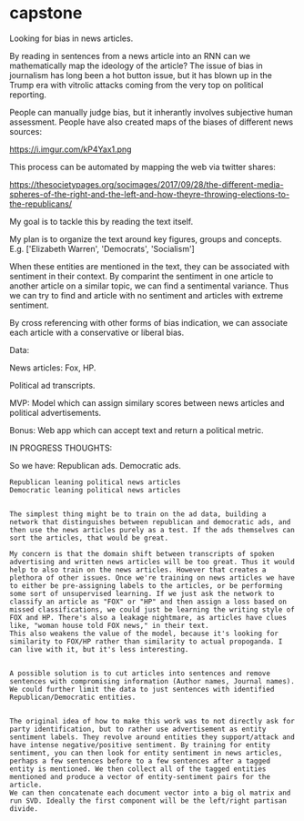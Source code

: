 # capstone

Looking for bias in news articles.

By reading in sentences from a news article into an RNN can we mathematically map the ideology of the article? The issue of bias in journalism has long been a hot button issue, but it has blown up in the Trump era with vitrolic attacks coming from the very top on political reporting.

People can manually judge bias, but it inherantly involves subjective human assessment. People have also created maps of the biases of different news sources:

https://i.imgur.com/kP4Yax1.png

This process can be automated by mapping the web via twitter shares:

https://thesocietypages.org/socimages/2017/09/28/the-different-media-spheres-of-the-right-and-the-left-and-how-theyre-throwing-elections-to-the-republicans/


My goal is to tackle this by reading the text itself.

My plan is to organize the text around key figures, groups and concepts. E.g. ['Elizabeth Warren', 'Democrats', 'Socialism']

When these entities are mentioned in the text, they can be associated with sentiment in their context. By comparint the sentiment in one article to another article on a similar topic, we can find a sentimental variance. Thus we can try to find and article with no sentiment and articles with extreme sentiment.

By cross referencing with other forms of bias indication, we can associate each article with a conservative or liberal bias. 

Data:

News articles: Fox, HP.

Political ad transcripts.



MVP: Model which can assign similary scores between news articles and political advertisements.

Bonus: Web app which can accept text and return a political metric.




IN PROGRESS THOUGHTS:

So we have:
	Republican ads.
	Democratic ads.

	Republican leaning political news articles
	Democratic leaning political news articles

  
	The simplest thing might be to train on the ad data, building a network that distinguishes between republican and democratic ads, and then use the news articles purely as a test. If the ads themselves can sort the articles, that would be great. 
  
	My concern is that the domain shift between transcripts of spoken advertising and written news articles will be too great. Thus it would help to also train on the news articles. However that creates a plethora of other issues. Once we're training on news articles we have to either be pre-assigning labels to the articles, or be performing some sort of unsupervised learning. If we just ask the network to classify an article as "FOX" or "HP" and then assign a loss based on missed classifications, we could just be learning the writing style of FOX and HP. There's also a leakage nightmare, as articles have clues like, "woman house told FOX news," in their text.
	This also weakens the value of the model, because it's looking for similarity to FOX/HP rather than similarity to actual propoganda. I can live with it, but it's less interesting.
  
	
	A possible solution is to cut articles into sentences and remove sentences with compromising information (Author names, Journal names). We could further limit the data to just sentences with identified Republican/Democratic entities. 
	
	
	The original idea of how to make this work was to not directly ask for party identification, but to rather use advertisement as entity sentiment labels. They revolve around entities they support/attack and have intense negative/positive sentiment. By training for entity sentiment, you can then look for entity sentiment in news articles, perhaps a few sentences before to a few sentences after a tagged entity is mentioned. We then collect all of the tagged entities mentioned and produce a vector of entity-sentiment pairs for the article. 
	We can then concatenate each document vector into a big ol matrix and run SVD. Ideally the first component will be the left/right partisan divide.
	
	


